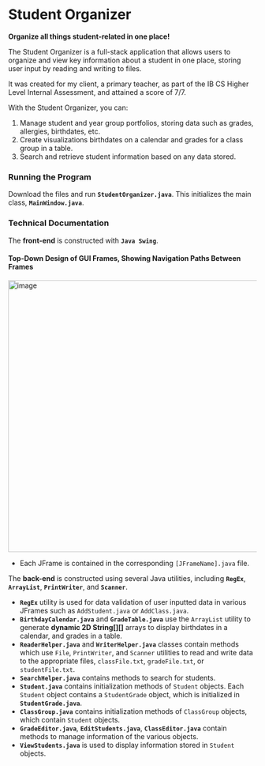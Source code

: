 # Student Organizer
**Organize all things student-related in one place!**

The Student Organizer is a full-stack application that allows users to organize and view key information about a student in one place, storing user input by reading and writing to files. 

It was created for my client, a primary teacher, as part of the IB CS Higher Level Internal Assessment, and attained a score of 7/7.

With the Student Organizer, you can:
1. Manage student and year group portfolios, storing data such as grades, allergies, birthdates, etc.
2. Create visualizations birthdates on a calendar and grades for a class group in a table.
3. Search and retrieve student information based on any data stored. 

### Running the Program 
Download the files and run **`StudentOrganizer.java`**. This initializes the main class, **`MainWindow.java`**. 

### Technical Documentation
The **front-end** is constructed with **`Java Swing`**.
#### Top-Down Design of GUI Frames, Showing Navigation Paths Between Frames
<img width="550" alt="image" src="https://github.com/not-ryan-ning/Student-Organizer/assets/136235474/40cc24ab-5dc1-4c39-8c53-355096401187">

- Each JFrame is contained in the corresponding `[JFrameName].java` file. 

The **back-end** is constructed using several Java utilities, including **`RegEx`**, **`ArrayList`**, **`PrintWriter`**, and **`Scanner`**.
- **`RegEx`** utility is used for data validation of user inputted data in various JFrames such as `AddStudent.java` or `AddClass.java`.
- **`BirthdayCalendar.java`** and **`GradeTable.java`** use the `ArrayList` utility to generate **dynamic 2D String[][]** arrays to display birthdates in a calendar, and grades in a table.
- **`ReaderHelper.java`** and **`WriterHelper.java`** classes contain methods which use `File`, `PrintWriter`, and `Scanner` utilities to read and write data to the appropriate files, `classFile.txt`, `gradeFile.txt`, or `studentFile.txt`.
- **`SearchHelper.java`** contains methods to search for students.
- **`Student.java`** contains initialization methods of `Student` objects. Each `Student` object contains a `StudentGrade` object, which is initialized in **`StudentGrade.java`**. 
- **`ClassGroup.java`** contains initialization methods of `ClassGroup` objects, which contain `Student` objects. 
- **`GradeEditor.java`**, **`EditStudents.java`**, **`ClassEditor.java`** contain methods to manage information of the various objects. 
- **`ViewStudents.java`** is used to display information stored in `Student` objects.
